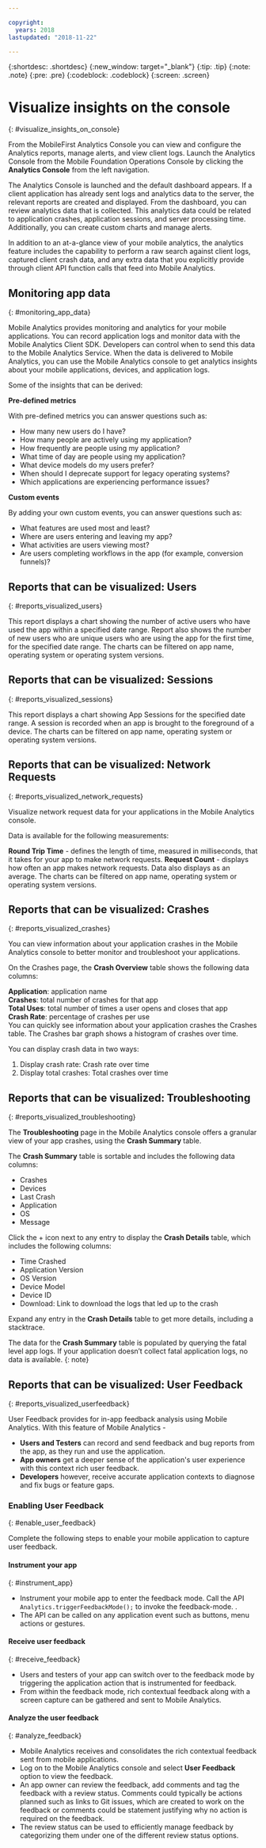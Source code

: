 ```yaml
---

copyright:
  years: 2018
lastupdated: "2018-11-22"

---
```


{:shortdesc: .shortdesc}
{:new_window: target="_blank"}
{:tip: .tip}
{:note: .note}
{:pre: .pre}
{:codeblock: .codeblock}
{:screen: .screen}

# Visualize insights on the console
{: #visualize_insights_on_console}

From the MobileFirst Analytics Console you can view and configure the Analytics reports, manage alerts, and view client logs. Launch the Analytics Console from the Mobile Foundation Operations Console by clicking the **Analytics Console** from the left navigation.

The Analytics Console is launched and the default dashboard appears. If a client application has already sent logs and analytics data to the server, the relevant reports are created and displayed. From the dashboard, you can review analytics data that is collected. This analytics data could be related to application crashes, application sessions, and server processing time. Additionally, you can create custom charts and manage alerts.

In addition to an at-a-glance view of your mobile analytics, the analytics feature includes the capability to perform a raw search against client logs, captured client crash data, and any extra data that you explicitly provide through client API function calls that feed into Mobile Analytics.

## Monitoring app data
{: #monitoring_app_data}

Mobile Analytics provides monitoring and analytics for your mobile applications. You can record application logs and monitor data with the Mobile Analytics Client SDK. Developers can control when to send this data to the Mobile Analytics Service. When the data is delivered to Mobile Analytics, you can use the Mobile Analytics console to get analytics insights about your mobile applications, devices, and application logs.

Some of the insights that can be derived:

**Pre-defined metrics**

With pre-defined metrics you can answer questions such as:
* How many new users do I have?
* How many people are actively using my application?
* How frequently are people using my application?
* What time of day are people using my application?
* What device models do my users prefer?
* When should I deprecate support for legacy operating systems?
* Which applications are experiencing performance issues?

**Custom events**

By adding your own custom events, you can answer questions such as:
* What features are used most and least?
* Where are users entering and leaving my app?
* What activities are users viewing most?
* Are users completing workflows in the app (for example, conversion funnels)?

## Reports that can be visualized: Users
{: #reports_visualized_users}

This report displays a chart showing the number of active users who have used the app within a specified date range. Report also shows the number of new users who are unique users who are using the app for the first time, for the specified date range.
The charts can be filtered on app name, operating system or operating system versions.

## Reports that can be visualized: Sessions
{: #reports_visualized_sessions}

This report displays a chart showing App Sessions for the specified date range. A session is recorded when an app is brought to the foreground of a device. The charts can be filtered on app name, operating system or operating system versions.

## Reports that can be visualized: Network Requests
{: #reports_visualized_network_requests}

Visualize network request data for your applications in the Mobile Analytics console.

Data is available for the following measurements:

**Round Trip Time** - defines the length of time, measured in milliseconds, that it takes for your app to make network requests.
**Request Count** - displays how often an app makes network requests. Data also displays as an average.
The charts can be filtered on app name, operating system or operating system versions.

## Reports that can be visualized: Crashes
{: #reports_visualized_crashes}

You can view information about your application crashes in the Mobile Analytics console to better monitor and troubleshoot your applications.

On the Crashes page, the **Crash Overview** table shows the following data columns:

**Application**: application name<br/>
**Crashes**: total number of crashes for that app<br/>
**Total Uses**: total number of times a user opens and closes that app<br/>
**Crash Rate**: percentage of crashes per use<br/>
You can quickly see information about your application crashes the Crashes table. The Crashes bar graph shows a histogram of crashes over time.<br/>

You can display crash data in two ways:

1.  Display crash rate: Crash rate over time
2.  Display total crashes: Total crashes over time

## Reports that can be visualized: Troubleshooting
{: #reports_visualized_troubleshooting}

The **Troubleshooting** page in the Mobile Analytics console offers a granular view of your app crashes, using the **Crash Summary** table.

The **Crash Summary** table is sortable and includes the following data columns:

* Crashes
* Devices
* Last Crash
* Application
* OS
* Message

Click the + icon next to any entry to display the **Crash Details** table, which includes the following columns:

* Time Crashed
* Application Version
* OS Version
* Device Model
* Device ID
* Download: Link to download the logs that led up to the crash

Expand any entry in the **Crash Details** table to get more details, including a stacktrace.

The data for the **Crash Summary** table is populated by querying the fatal level app logs. If your application doesn’t collect fatal application logs, no data is available.
{: note}


## Reports that can be visualized: User Feedback
{: #reports_visualized_userfeedback}

User Feedback provides for in-app feedback analysis using Mobile Analytics.
With this feature of Mobile Analytics -
* **Users and Testers** can record and send feedback and bug reports from the app, as they run and use the application.
* **App owners** get a deeper sense of the application's user experience with this context rich user feedback.
* **Developers** however, receive accurate application contexts to diagnose and fix bugs or feature gaps.

### Enabling User Feedback
{: #enable_user_feedback}

Complete the following steps to enable your mobile application to capture user feedback.

#### Instrument your app
{: #instrument_app}

* Instrument your mobile app to enter the feedback mode. Call the API `Analytics.triggerFeedbackMode();` to invoke the feedback-mode. <!--For more information, refer to the documentation [here](instrument_an_app.html)-->.
* The API can be called on any application event such as buttons, menu actions or gestures.

#### Receive user feedback
{: #receive_feedback}

* Users and testers of your app can switch over to the feedback mode by triggering the application action that is instrumented for feedback.
* From within the feedback mode, rich contextual feedback along with a screen capture can be gathered and sent to Mobile Analytics.

#### Analyze the user feedback
{: #analyze_feedback}

* Mobile Analytics receives and consolidates the rich contextual feedback sent from mobile applications.
* Log on to the Mobile Analytics console and select **User Feedback** option to view the feedback.
* An app owner can review the feedback, add comments and tag the feedback with a review status. Comments could typically be actions planned such as links to Git issues, which are created to work on the feedback or comments could be statement justifying why no action is required on the feedback.
* The review status can be used to efficiently manage feedback by categorizing them under one of the different review status options.

